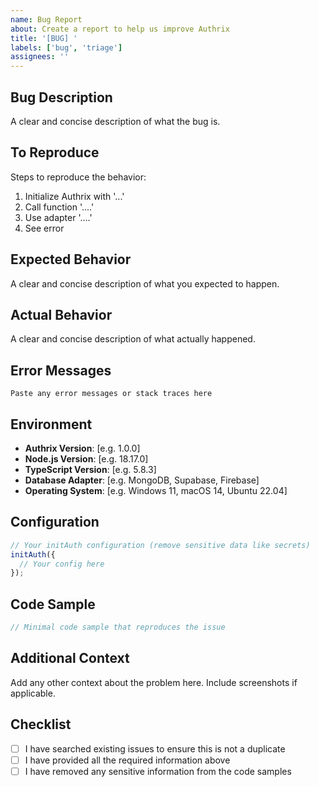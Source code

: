 ```yaml
---
name: Bug Report
about: Create a report to help us improve Authrix
title: '[BUG] '
labels: ['bug', 'triage']
assignees: ''
---
```


## Bug Description
A clear and concise description of what the bug is.

## To Reproduce
Steps to reproduce the behavior:
1. Initialize Authrix with '...'
2. Call function '....'
3. Use adapter '....'
4. See error

## Expected Behavior
A clear and concise description of what you expected to happen.

## Actual Behavior
A clear and concise description of what actually happened.

## Error Messages
```
Paste any error messages or stack traces here
```

## Environment
- **Authrix Version**: [e.g. 1.0.0]
- **Node.js Version**: [e.g. 18.17.0]
- **TypeScript Version**: [e.g. 5.8.3]
- **Database Adapter**: [e.g. MongoDB, Supabase, Firebase]
- **Operating System**: [e.g. Windows 11, macOS 14, Ubuntu 22.04]

## Configuration
```typescript
// Your initAuth configuration (remove sensitive data like secrets)
initAuth({
  // Your config here
});
```

## Code Sample
```typescript
// Minimal code sample that reproduces the issue
```

## Additional Context
Add any other context about the problem here. Include screenshots if applicable.

## Checklist
- [ ] I have searched existing issues to ensure this is not a duplicate
- [ ] I have provided all the required information above
- [ ] I have removed any sensitive information from the code samples
